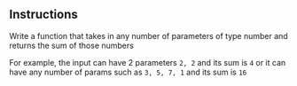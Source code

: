 ## Instructions

Write a function that takes in any number of parameters of type number
and returns the sum of those numbers

For example, the input can have 2 parameters `2, 2` and its sum is `4`
or it can have any number of params such as `3, 5, 7, 1` and its sum is `16`
